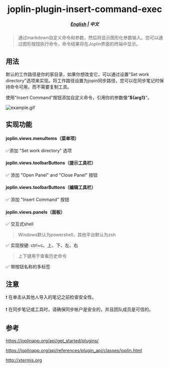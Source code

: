 # <div align='center'>joplin-plugin-insert-command-exec</div>
##### <div align='center'>[English](README.md) | 中文</div>
> 通过markdown自定义命令和参数，然后将显示图形化参数输入。您可以通过图形按钮执行命令，命令结果将在Joplin界面的终端中显示。

## 用法

默认的工作路径是你的家目录，如果你想改变它，可以通过设置"Set work directory"选项来实现。将工作路径设置为jopin同步路径，您可以在同步笔记时保持命令可用，而不需要复制工具。

使用"Insert Command"按钮添加自定义命令，引用你的参数像"**${arg1}**"。

![example.gif](example.gif)

## 实现功能

#### joplin.views.menuItems（菜单项）
&#x2705;添加 "Set work directory" 选项

#### joplin.views.toolbarButtons（提示工具栏）
&#x2705; 添加 "Open Panel" and "Close Panel" 按钮

#### joplin.views.toolbarButtons（编辑工具栏）
&#x2705; 添加 "Insert Command" 按钮

#### joplin.views.panels（面板）
&#x2705; 交互式shell

> Windows默认为powershell，其他平台默认为zsh

&#x2705; 实现按键: ctrl+c、上、下、左、右
> 上下键用于查看历史命令

&#x2705; 带按钮名称的多标签

## 注意
&#x2757; 在单击从其他人导入的笔记之前检查安全性。

&#x2757; 在同步笔记或工具时，请确保同步帐户是安全的，并且团队成员是可信的。

## 参考
https://joplinapp.org/api/get_started/plugins/

https://joplinapp.org/api/references/plugin_api/classes/joplin.html

http://xtermjs.org
